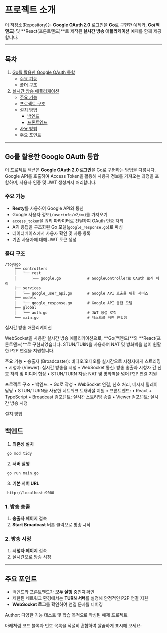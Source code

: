 # 프로젝트 소개

이 저장소(Repository)는 **Google OAuth 2.0** 로그인을 **Go**로 구현한 예제와, **Go(백엔드)** 및 **React(프론트엔드)**로 제작된 **실시간 방송 애플리케이션** 예제를 함께 제공합니다.

---

## 목차

1. [Go를 활용한 Google OAuth 통합](#go를-활용한-google-oauth-통합)
   - [주요 기능](#주요-기능)
   - [폴더 구조](#폴더-구조)
2. [실시간 방송 애플리케이션](#실시간-방송-애플리케이션)
   - [주요 기능](#주요-기능-1)
   - [프로젝트 구조](#프로젝트-구조)
   - [설치 방법](#설치-방법)
     - [백엔드](#백엔드)
     - [프론트엔드](#프론트엔드)
   - [사용 방법](#사용-방법)
   - [주요 포인트](#주요-포인트)

---

## Go를 활용한 Google OAuth 통합

이 프로젝트 섹션은 **Google OAuth 2.0 로그인**을 Go로 구현하는 방법을 다룹니다.  
Google API를 호출하여 Access Token을 활용해 사용자 정보를 가져오는 과정을 포함하며, 사용자 인증 및 JWT 생성까지 처리합니다.

### 주요 기능

- **Resty**를 사용하여 Google API와 통신
- Google 사용자 정보(`/userinfo/v2/me`)를 가져오기
- `access_token`을 쿼리 파라미터로 전달하여 OAuth 인증 처리
- API 응답을 구조화된 Go 모델(`google_response.go`)로 파싱
- 데이터베이스에서 사용자 확인 및 자동 등록
- 기존 사용자에 대해 JWT 토큰 생성

### 폴더 구조

```plaintext
/toysgo
    ├── controllers
    │   └── rest
    │       ├── google.go            # GoogleController로 OAuth 로직 처리
    ├── services
    │   └── google_user_api.go       # Google API 호출을 위한 서비스
    ├── models
    │   └── google_response.go       # Google API 응답 모델
    ├── global
    │   └── auth.go                  # JWT 생성 로직
    └── main.go                      # 테스트를 위한 진입점

```

실시간 방송 애플리케이션

WebSocket을 사용한 실시간 방송 애플리케이션으로, **Go(백엔드)**와 **React(프론트엔드)**로 구현되었습니다.
STUN/TURN을 사용하여 NAT 및 방화벽을 넘어 원활한 P2P 연결을 지원합니다.

주요 기능
• 송출자 (Broadcaster): 비디오/오디오를 실시간으로 시청자에게 스트리밍
• 시청자 (Viewer): 실시간 방송을 시청
• WebSocket 통신: 방송 송출과 시청자 간 신호 처리 및 미디어 협상
• STUN/TURN 지원: NAT 및 방화벽을 넘어 P2P 연결 지원

프로젝트 구조
• 백엔드:
• Go로 작성
• WebSocket 연결, 신호 처리, 메시지 릴레이 담당
• STUN/TURN을 사용한 네트워크 트래버설 지원
• 프론트엔드:
• React + TypeScript
• Broadcast 컴포넌트: 실시간 스트리밍 송출
• Viewer 컴포넌트: 실시간 방송 시청

설치 방법

## 백엔드

1. **의존성 설치**

```bash
 go mod tidy
```

2. **서버 실행**

```bash
 go run main.go
```

3. **기본 서버 URL**

```bash
 http://localhost:9000
```

### 1. 방송 송출

1. **송출자 페이지** 접속
2. **Start Broadcast** 버튼 클릭으로 방송 시작

### 2. 방송 시청

1. **시청자 페이지** 접속
2. 실시간으로 방송 시청

---

## 주요 포인트

- 백엔드와 프론트엔드가 **모두 실행** 중인지 확인
- 제한된 네트워크 환경에서는 **TURN 서버**를 설정해 안정적인 P2P 연결 지원
- **WebSocket 로그**를 확인하여 연결 문제를 디버깅

Author: 다양한 기능 테스트 및 학습 목적으로 작성된 예제 프로젝트.

아래처럼 코드 블록과 번호 목록을 적절히 혼합하여 깔끔하게 표시해 보세요:
